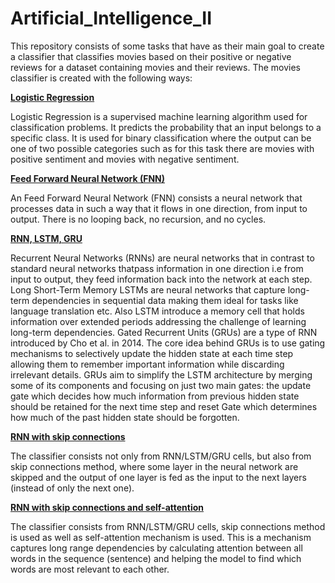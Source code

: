 # Artificial_Intelligence_II
This repository consists of some tasks that have as their main goal to create a classifier that classifies movies based on their positive or negative reviews for a dataset containing movies and their reviews.
The movies classifier is created with the following ways:

[**Logistic Regression**](https://github.com/DimOriCoding/Artificial-Intelligence-II/blob/main/Logistic_Regression_Movies_Classifier.ipynb)

Logistic Regression is a supervised machine learning algorithm used for classification problems. It predicts the probability that an input belongs to a specific class. It is used for binary classification where the output can be one of two possible categories such as for this task there are movies with positive sentiment and movies with negative sentiment.

[**Feed Forward Neural Network (FNN)**](https://github.com/DimOriCoding/Artificial-Intelligence-II/blob/main/FNN_Movies_Classifier.ipynb)

An Feed Forward Neural Network (FNN) consists a neural network that processes data in such a way that it flows in one direction, from input to output. There is no looping back, no recursion, and no cycles.

[**RNN, LSTM, GRU**](https://github.com/DimOriCoding/Artificial-Intelligence-II/blob/main/RNN_Movies_Classifier.ipynb)

Recurrent Neural Networks (RNNs) are neural networks that in contrast to standard neural networks thatpass information in one direction i.e from input to output, they feed information back into the network at each step.
Long Short-Term Memory LSTMs are neural networks that capture long-term dependencies in sequential data making them ideal for tasks like language translation etc. Also LSTM introduce a memory cell that holds information over extended periods addressing the challenge of learning long-term dependencies.
Gated Recurrent Units (GRUs) are a type of RNN introduced by Cho et al. in 2014. The core idea behind GRUs is to use gating mechanisms to selectively update the hidden state at each time step allowing them to remember important information while discarding irrelevant details. GRUs aim to simplify the LSTM architecture by merging some of its components and focusing on just two main gates: the update gate which decides how much information from previous hidden state should be retained for the next time step and reset Gate which determines how much of the past hidden state should be forgotten.



[**RNN with skip connections**](https://github.com/DimOriCoding/Artificial-Intelligence-II/blob/main/RNN_Movies_Classifier_with_skip_connections.ipynb)

The classifier consists not only from RNN/LSTM/GRU cells, but also from skip connections method, where some layer in the neural network are skipped and the output of one layer is fed as the input to the next layers (instead of only the next one).

[**RNN with skip connections and self-attention**](https://github.com/DimOriCoding/Artificial-Intelligence-II/blob/main/RNN_Movies_Classifier_with_skip_connections_and_self_attention.ipynb)

The classifier consists from RNN/LSTM/GRU cells, skip connections method is used as well as self-attention mechanism is used. This is a mechanism captures long range dependencies by calculating attention between all words in the sequence (sentence) and helping the model to find which words are most relevant to each other.
